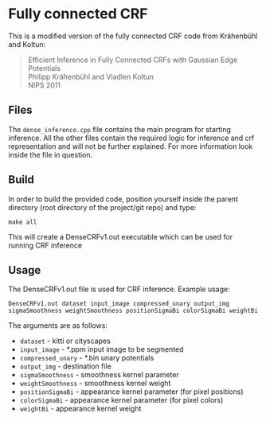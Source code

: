 # Fully connected CRF

This is a modified version of the fully connected CRF code from Krähenbühl and Koltun:

> Efficient Inference in Fully Connected CRFs with Gaussian Edge Potentials <br/>
> Philipp Krähenbühl and Vladlen Koltun <br/>
> NIPS 2011 <br/>

## Files
The `dense_inference.cpp` file contains the main program for starting inference. All the other files contain the required logic for inference and crf representation and will not be further explained. For more information look inside the file in question.

## Build
In order to build the provided code, position yourself inside the parent directory (root directory of the project/git repo) and type:

```
make all
```

This will create a DenseCRFv1.out executable which can be used for running CRF inference

## Usage
The DenseCRFv1.out file is used for CRF inference. Example usage:

```
DenseCRFv1.out dataset input_image compressed_unary output_img sigmaSmoothness weightSmoothness positionSigmaBi colorSigmaBi weightBi
```

The arguments are as follows:

- `dataset` - kitti or cityscapes
- `input_image` - *.ppm input image to be segmented
- `compressed_unary` - *.bin unary potentials
- `output_img` - destination file
- `sigmaSmoothness` - smoothness kernel parameter
- `weightSmoothness` - smoothness kernel weight
- `positionSigmaBi` - appearance kernel parameter (for pixel positions)
- `colorSigmaBi` - appearance kernel parameter (for pixel colors)
- `weightBi` - appearance kernel weight
